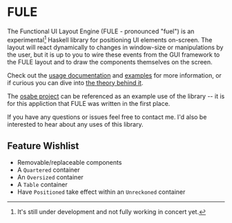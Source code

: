 # FULE

The Functional UI Layout Engine (FULE - pronounced "fuel") is an experimental[^1] Haskell library for positioning UI elements on-screen. The layout will react dynamically to changes in window-size or manipulations by the user, but it is up to you to wire these events from the GUI framework to the FULE layout and to draw the components themselves on the screen.

Check out the [usage documentation](doc/Usage.md) and [examples](examples/) for more information, or if curious you can dive into [the theory behind it](doc/Theory.md).

The [osabe project](https://bitbucket.org/osabe-app/code/) can be referenced as an example use of the library -- it is for this appliction that FULE was written in the first place.

If you have any questions or issues feel free to contact me. I'd also be interested to hear about any uses of this library.

[^1]: It's still under development and not fully working in concert yet.

## Feature Wishlist
 - Removable/replaceable components
 - A `Quartered` container
 - An `Oversized` container
 - A `Table` container
 - Have `Positioned` take effect within an `Unreckoned` container

